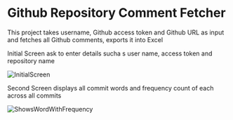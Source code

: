 # Github Repository Comment Fetcher
This project takes username, Github access token and Github URL as input and fetches all Github comments, exports it into Excel

Initial Screen ask to enter details sucha s user name, access token and repository name

![InitialScreen](https://user-images.githubusercontent.com/38902463/135539117-47425427-433e-4846-95c5-4c3f4e978bdc.JPG)

Second Screen displays all commit words and frequency count of each across all commits

![ShowsWordWithFrequency](https://user-images.githubusercontent.com/38902463/135539213-939b8850-9e9e-4fcc-bea3-4ce490b7b33b.JPG)


